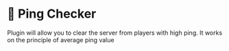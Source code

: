 # 🧶 Ping Checker
Plugin will allow you to clear the server from players with high ping.
It works on the principle of average ping value
